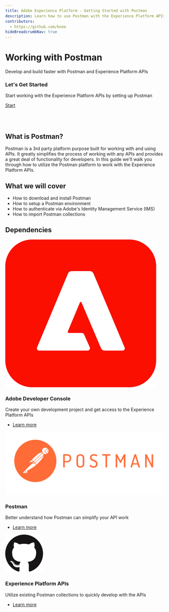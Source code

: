 ```yaml
---
title: Adobe Experience Platform - Getting Started with Postman
description: Learn how to use Postman with the Experience Platform APIs
contributors: 
  - https://github.com/knee
hideBreadcrumbNav: true
---
```


<Hero slots="heading, text" background="rgb(50,50,50)"/>

<!--
![Postman](../images/postman-horizontal.svg)
-->

# Working with Postman

Develop and build faster with Postman and Experience Platform APIs


<AnnouncementBlock slots="heading, text, button" />

### Let's Get Started

Start working with the Experience Platform APIs by setting up Postman

[Start](../download-install/index.md)

<br/>
<br/>

## What is Postman?

Postman is a 3rd party platform purpose built for working with and using APIs. It greatly simplifies the process of working with any APIs and provides a great deal of functionality for developers. In this guide we'll walk you through how to utilize the Postman platform to work with the Experience Platform APIs.

## What we will cover

- How to download and install Postman
- How to setup a Postman environment
- How to authenticate via Adobe's Identity Management Service (IMS)
- How to import Postman collections


## Dependencies

<!--
- Adobe Developer Console Project
- Postman (3rd Party Software)
- Experience Platform Postman Samples
  - Postman Environment File
  - Identity Management Service APIs
  - Experience Platform APIs

<br/>
<br/>
-->


<ProductCard slots="icon, heading, text, buttons" theme="light" width="33%" />

![Adobe Developer Console](../images/aec-logo.svg)

### Adobe Developer Console

Create your own development project and get access to the Experience Platform APIs

- [Learn more](../../dev-console/getting-started/index.md)


<ProductCard slots="icon, heading, text, buttons" theme="light" width="33%" />

![Postman](../images/postman-horizontal.svg)

### Postman

Better understand how Postman can simplify your API work

- [Learn more](https://www.postman.com/)


<ProductCard slots="icon, heading, text, buttons" theme="light" width="33%" />

![Adobe Developer Console](../images/GitHub-Mark-120px-plus.png)

### Experience Platform APIs

Utilize existing Postman collections to quickly develop with the APIs

- [Learn more](https://github.com/adobe/experience-platform-postman-samples)